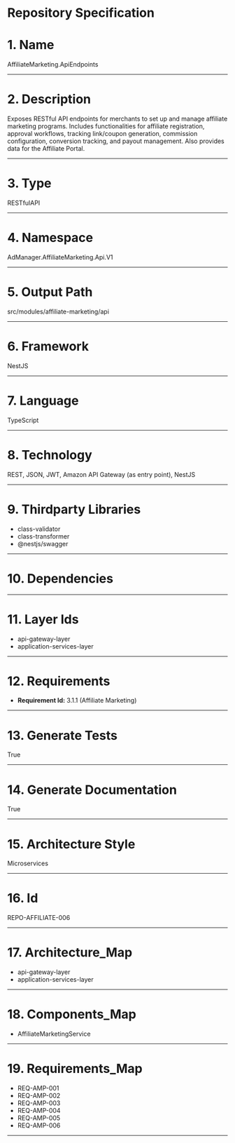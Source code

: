 # Repository Specification

# 1. Name
AffiliateMarketing.ApiEndpoints


---

# 2. Description
Exposes RESTful API endpoints for merchants to set up and manage affiliate marketing programs. Includes functionalities for affiliate registration, approval workflows, tracking link/coupon generation, commission configuration, conversion tracking, and payout management. Also provides data for the Affiliate Portal.


---

# 3. Type
RESTfulAPI


---

# 4. Namespace
AdManager.AffiliateMarketing.Api.V1


---

# 5. Output Path
src/modules/affiliate-marketing/api


---

# 6. Framework
NestJS


---

# 7. Language
TypeScript


---

# 8. Technology
REST, JSON, JWT, Amazon API Gateway (as entry point), NestJS


---

# 9. Thirdparty Libraries

- class-validator
- class-transformer
- @nestjs/swagger


---

# 10. Dependencies



---

# 11. Layer Ids

- api-gateway-layer
- application-services-layer


---

# 12. Requirements

- **Requirement Id:** 3.1.1 (Affiliate Marketing)  


---

# 13. Generate Tests
True


---

# 14. Generate Documentation
True


---

# 15. Architecture Style
Microservices


---

# 16. Id
REPO-AFFILIATE-006


---

# 17. Architecture_Map

- api-gateway-layer
- application-services-layer


---

# 18. Components_Map

- AffiliateMarketingService


---

# 19. Requirements_Map

- REQ-AMP-001
- REQ-AMP-002
- REQ-AMP-003
- REQ-AMP-004
- REQ-AMP-005
- REQ-AMP-006


---

